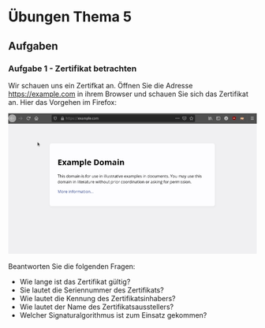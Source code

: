 # Übungen Thema 5

## Aufgaben

### Aufgabe 1 - Zertifikat betrachten

Wir schauen uns ein Zertifkat an. Öffnen Sie die Adresse <https://example.com> in ihrem Browser und schauen Sie sich das Zertifikat an. Hier das Vorgehen im Firefox:

![](./firefox-zertifikat-anzeigen.gif)

Beantworten Sie die folgenden Fragen:

* Wie lange ist das Zertifikat gültig?
* Sie lautet die Seriennummer des Zertifikats?
* Wie lautet die Kennung des Zertifikatsinhabers?
* Wie lautet der Name des Zertifikatsausstellers?
* Welcher Signaturalgorithmus ist zum Einsatz gekommen?